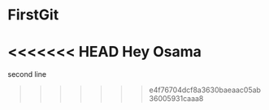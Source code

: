 # FirstGit
<<<<<<< HEAD
Hey Osama
=======

second line
>>>>>>> e4f76704dcf8a3630baeaac05ab36005931caaa8

